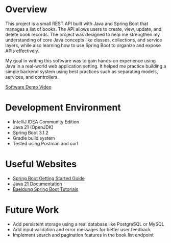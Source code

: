 # Overview

This project is a small REST API built with Java and Spring Boot that manages a list of books. The API allows users to create, view, update, and delete book records. The project was designed to help me strengthen my understanding of core Java concepts like classes, collections, and service layers, while also learning how to use Spring Boot to organize and expose APIs effectively.

My goal in writing this software was to gain hands-on experience using Java in a real-world web application setting. It helped me practice building a simple backend system using best practices such as separating models, services, and controllers.

[Software Demo Video](http://youtube.link.goes.here)

# Development Environment

- IntelliJ IDEA Community Edition
- Java 21 (OpenJDK)
- Spring Boot 3.1.2
- Gradle build system
- Tested using Postman and curl

# Useful Websites

- [Spring Boot Getting Started Guide](https://spring.io/guides/gs/spring-boot/)
- [Java 21 Documentation](https://docs.oracle.com/en/java/javase/21/)
- [Baeldung Spring Boot Tutorials](https://www.baeldung.com/spring-boot)

# Future Work

- Add persistent storage using a real database like PostgreSQL or MySQL
- Add input validation and error messages for better user feedback
- Implement search and pagination features in the book list endpoint
